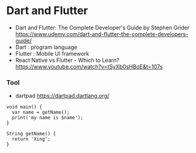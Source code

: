 # Dart and Flutter
- Dart and Flutter: The Complete Developer's Guide by Stephen Grider
https://www.udemy.com/dart-and-flutter-the-complete-developers-guide/
- Dart :  program language
- Flutter : Mobile UI framework
- React Native vs Flutter - Which to Learn?
https://www.youtube.com/watch?v=tSyXb0sHBoE&t=107s
### Tool
- dartpad
https://dartpad.dartlang.org/
```
void main() {
  var name = getName();
  print('my name is $name');
}

String getName() {
  return 'Xing';
}
```

